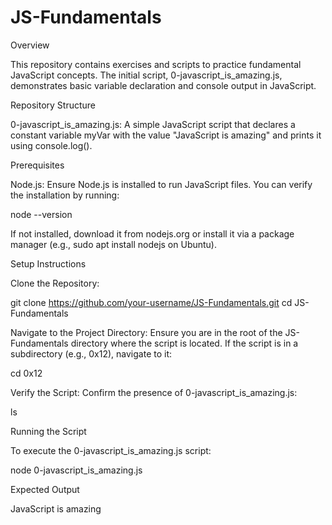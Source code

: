 # JS-Fundamentals

Overview

This repository contains exercises and scripts to practice fundamental JavaScript concepts. The initial script, 0-javascript_is_amazing.js, demonstrates basic variable declaration and console output in JavaScript.

Repository Structure





0-javascript_is_amazing.js: A simple JavaScript script that declares a constant variable myVar with the value "JavaScript is amazing" and prints it using console.log().

Prerequisites





Node.js: Ensure Node.js is installed to run JavaScript files. You can verify the installation by running:

node --version

If not installed, download it from nodejs.org or install it via a package manager (e.g., sudo apt install nodejs on Ubuntu).

Setup Instructions





Clone the Repository:

git clone https://github.com/your-username/JS-Fundamentals.git
cd JS-Fundamentals



Navigate to the Project Directory: Ensure you are in the root of the JS-Fundamentals directory where the script is located. If the script is in a subdirectory (e.g., 0x12), navigate to it:

cd 0x12



Verify the Script: Confirm the presence of 0-javascript_is_amazing.js:

ls

Running the Script

To execute the 0-javascript_is_amazing.js script:

node 0-javascript_is_amazing.js

Expected Output

JavaScript is amazing

